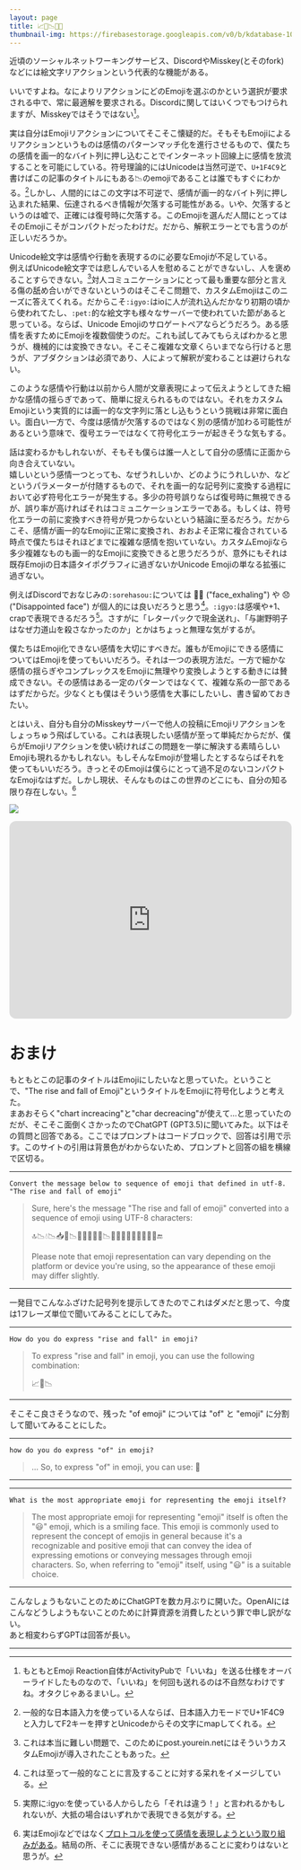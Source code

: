 ```yaml
---
layout: page
title: 📈🔼📉🔗😃
thumbnail-img: https://firebasestorage.googleapis.com/v0/b/kdatabase-1088a.appspot.com/o/2023-09-29-3d39ed%2F01.jpeg?alt=media
---
```


近頃のソーシャルネットワーキングサービス、DiscordやMisskey(とそのfork)などには絵文字リアクションという代表的な機能がある。  

いいですよね。なによりリアクションにどのEmojiを選ぶのかという選択が要求される中で、常に最適解を要求される。Discordに関してはいくつでもつけられますが、Misskeyではそうではない[^1]。

実は自分はEmojiリアクションについてそこそこ懐疑的だ。そもそもEmojiによるリアクションというものは感情のパターンマッチ化を進行させるもので、僕たちの感情を画一的なバイト列に押し込むことでインターネット回線上に感情を放流することを可能にしている。符号理論的にはUnicodeは当然可逆で、`U+1F4C9`と書けばこの記事のタイトルにもある📉のemojiであることは誰でもすぐにわかる。[^2]しかし、人間的にはこの文字は不可逆で、感情が画一的なバイト列に押し込まれた結果、伝達されるべき情報が欠落する可能性がある。いや、欠落するというのは嘘で、正確には復号時に欠落する。このEmojiを選んだ人間にとってはそのEmojiこそがコンパクトだったわけだ。だから、解釈エラーとでも言うのが正しいだろうか。

Unicode絵文字は感情や行動を表現するのに必要なEmojiが不足している。  
例えばUnicode絵文字では悲しんでいる人を慰めることができないし、人を褒めることすらできない。[^3]対人コミュニケーションにとって最も重要な部分と言える傷の舐め合いができないというのはそこそこ問題で、カスタムEmojiはこのニーズに答えてくれる。だからこそ`:igyo:`はioに人が流れ込んだかなり初期の頃から使われてたし、`:pet:`的な絵文字も様々なサーバーで使われていた節があると思っている。ならば、Unicode Emojiのサロゲートペアならどうだろう。ある感情を表すためにEmojiを複数個使うのだ。これも試してみてもらえばわかると思うが、機械的には変換できない。そこそこ複雑な文章くらいまでなら行けると思うが、アブダクションは必須であり、人によって解釈が変わることは避けられない。  

このような感情や行動は以前から人間が文章表現によって伝えようとしてきた細かな感情の揺らぎであって、簡単に捉えられるものではない。それをカスタムEmojiという実質的には画一的な文字列に落とし込もうという挑戦は非常に面白い。面白い一方で、今度は感情が欠落するのではなく別の感情が加わる可能性があるという意味で、復号エラーではなくて符号化エラーが起きそうな気もする。  

話は変わるかもしれないが、そもそも僕らは誰一人として自分の感情に正面から向き合えていない。  
嬉しいという感情一つとっても、なぜうれしいか、どのようにうれしいか、などというパラメーターが付随するもので、それを画一的な記号列に変換する過程において必ず符号化エラーが発生する。多少の符号誤りならば復号時に無視できるが、誤り率が高ければそれはコミュニケーションエラーである。もしくは、符号化エラーの前に変換すべき符号が見つからないという結論に至るだろう。だからこそ、感情が画一的なEmojiに正常に変換され、おおよそ正常に複合されている時点で僕たちはそれほどまでに複雑な感情を抱いていない。カスタムEmojiなら多少複雑なものも画一的なEmojiに変換できると思うだろうが、意外にもそれは既存Emojiの日本語タイポグラフィに過ぎないかUnicode Emojiの単なる拡張に過ぎない。  

例えばDiscordでおなじみの`:sorehasou:`については 😮‍💨 ("face_exhaling") や 😞 ("Disappointed face") が個人的には良いだろうと思う[^5]。`:igyo:`は感嘆や+1、crapで表現できるだろう[^4]。さすがに「レターパックで現金送れ」、「与謝野明子はなぜ力道山を殺さなかったのか」とかはちょっと無理な気がするが。

僕たちはEmoji化できない感情を大切にすべきだ。誰もがEmojiにできる感情についてはEmojiを使ってもいいだろう。それは一つの表現方法だ。一方で細かな感情の揺らぎやコンプレックスをEmojiに無理やり変換しようとする動きには賛成できない。その感情はある一定のパターンではなくて、複雑な系の一部であるはずだからだ。少なくとも僕はそういう感情を大事にしたいし、書き留めておきたい。

とはいえ、自分も自分のMisskeyサーバーで他人の投稿にEmojiリアクションをしょっちゅう飛ばしている。これは表現したい感情が至って単純だからだが、僕らがEmojiリアクションを使い続ければこの問題を一挙に解決する素晴らしいEmojiも現れるかもしれない。もしそんなEmojiが登場したとするならばそれを使ってもいいだろう。きっとそのEmojiは僕らにとって過不足のないコンパクトなEmojiなはずだ。しかし現状、そんなものはこの世界のどこにも、自分の知る限り存在しない。[^6]

![](https://firebasestorage.googleapis.com/v0/b/kdatabase-1088a.appspot.com/o/2023-09-29-3d39ed%2F01.jpeg?alt=media)

<iframe style="border-radius:12px" src="https://open.spotify.com/embed/track/5L9tw8lJLLKGiwLQaNsxgX?utm_source=generator" width="100%" height="352" frameBorder="0" allowfullscreen="" allow="autoplay; clipboard-write; encrypted-media; fullscreen; picture-in-picture"></iframe>

# おまけ

もともとこの記事のタイトルはEmojiにしたいなと思っていた。ということで、"The rise and fall of Emoji"というタイトルをEmojiに符号化しようと考えた。  
まあおそらく"chart increacing"と"char decreacing"が使えて…と思っていたのだが、そこそこ面倒くさかったのでChatGPT (GPT3.5)に聞いてみた。以下はその質問と回答である。ここではプロンプトはコードブロックで、回答は引用で示す。このサイトの引用は背景色がわからないため、プロンプトと回答の組を横線で区切る。

---

```
Convert the message below to sequence of emoji that defined in utf-8.  
"The rise and fall of emoji"
```

> Sure, here's the message "The rise and fall of emoji" converted into a sequence of emoji using UTF-8 characters:
>
> 🔝📉💧📉📥🤔📉🤷‍♀️🤷‍♂️😢📉🤷‍♀️🤷‍♂️😃🤷‍♀️🤷‍♂️🔚
>
> Please note that emoji representation can vary depending on the platform or device you're using, so the appearance of these emoji may differ slightly.

---

一発目でこんなふざけた記号列を提示してきたのでこれはダメだと思って、今度は1フレーズ単位で聞いてみることにしてみた。

---

```
How do you do express "rise and fall" in emoji?
```

> To express "rise and fall" in emoji, you can use the following combination:
>
> 📈🔼📉

---

そこそこ良さそうなので、残った "of emoji" については "of" と "emoji" に分割して聞いてみることにした。

---

```
how do you do express "of" in emoji?
```

> ...
> So, to express "of" in emoji, you can use:
> 🔗

---
---

```
What is the most appropriate emoji for representing the emoji itself?
```

> The most appropriate emoji for representing "emoji" itself is often the "😃" emoji, which is a smiling face. This emoji is commonly used to represent the concept of emojis in general because it's a recognizable and positive emoji that can convey the idea of expressing emotions or conveying messages through emoji characters. So, when referring to "emoji" itself, using "😃" is a suitable choice.

---

こんなしょうもないことのためにChatGPTを数カ月ぶりに開いた。OpenAIにはこんなどうしようもないことのために計算資源を消費したという罪で申し訳がない。  
あと相変わらずGPTは回答が長い。  

---

[^1]: もともとEmoji Reaction自体がActivityPubで「いいね」を送る仕様をオーバーライドしたものなので、「いいね」を何回も送れるのは不自然なわけですね。オタクじゃあるまいし。
[^2]: 一般的な日本語入力を使っている人ならば、日本語入力モードでU+1F4C9と入力してF2キーを押すとUnicodeからその文字にmapしてくれる。
[^3]: これは本当に難しい問題で、このためにpost.yourein.netにはそういうカスタムEmojiが導入されたこともあった。
[^4]: 実際に:igyo:を使っている人からしたら「それは違う！」と言われるかもしれないが、大抵の場合はいずれかで表現できる気がする。
[^5]: これは至って一般的なことに言及することに対する呆れをイメージしている。
[^6]: 実はEmojiなどではなく[プロトコルを使って感情を表現しようという取り組みがある](https://www.w3.org/TR/emotionml/)。結局の所、そこに表現できない感情があることに変わりはないと思うが。